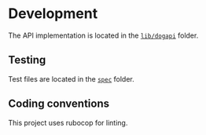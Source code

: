 # Development

The API implementation is located in the [`lib/dogapi`](lib/dogapi) folder.

## Testing

Test files are located in the [`spec`](spec) folder.

## Coding conventions

This project uses rubocop for linting.
